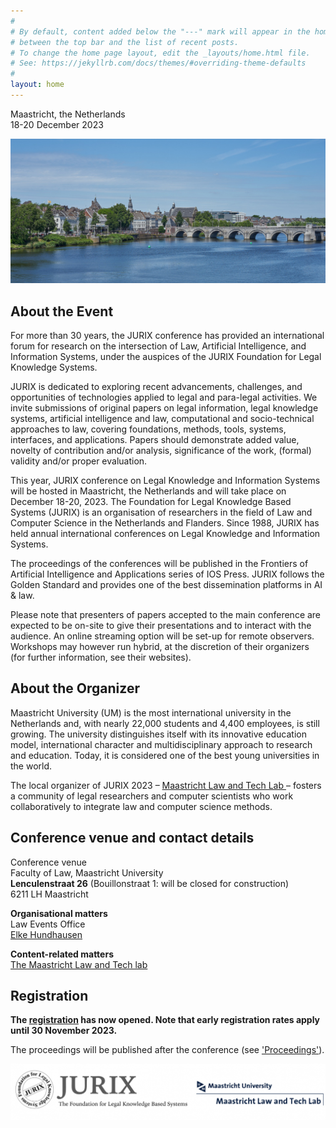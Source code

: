 ```yaml
---
#
# By default, content added below the "---" mark will appear in the home page
# between the top bar and the list of recent posts.
# To change the home page layout, edit the _layouts/home.html file.
# See: https://jekyllrb.com/docs/themes/#overriding-theme-defaults
#
layout: home
---
```


Maastricht, the Netherlands<br>
18-20 December 2023

![maastricht](assets/maastricht.jpg)

## About the Event

For more than 30 years, the JURIX conference has provided an international forum for research on the intersection of Law, Artificial Intelligence, and Information Systems, under the auspices of the JURIX Foundation for Legal Knowledge Systems.

JURIX is dedicated to exploring recent advancements, challenges, and opportunities of technologies applied to legal and para-legal activities. We invite submissions of original papers on legal information, legal knowledge systems, artificial intelligence and law, computational and socio-technical approaches to law, covering foundations, methods, tools, systems, interfaces, and applications. Papers should demonstrate added value, novelty of contribution and/or analysis, significance of the work, (formal) validity and/or proper evaluation.

This year, JURIX conference on Legal Knowledge and Information Systems will be hosted in Maastricht, the Netherlands and will take place on December 18-20, 2023. The Foundation for Legal Knowledge Based Systems (JURIX) is an organisation of researchers in the field of Law and Computer Science in the Netherlands and Flanders. Since 1988, JURIX has held annual international conferences on Legal Knowledge and Information Systems.

The proceedings of the conferences will be published in the Frontiers of Artificial Intelligence and Applications series of IOS Press. JURIX follows the Golden Standard and provides one of the best dissemination platforms in AI & law. 

Please note that presenters of papers accepted to the main conference are expected to be on-site to give their presentations and to interact with the audience. An online streaming option will be set-up for remote observers. Workshops may however run hybrid, at the discretion of their organizers (for further information, see their websites).

## About the Organizer

Maastricht University (UM) is the most international university in the Netherlands and, with nearly 22,000 students and 4,400 employees, is still growing. The university distinguishes itself with its innovative education model, international character and multidisciplinary approach to research and education. Today, it is considered one of the best young universities in the world. 

The local organizer of JURIX 2023 – [Maastricht Law and Tech Lab ](https://www.maastrichtuniversity.nl/about-um/faculties/law/research/law-and-tech-lab)– fosters a community of legal researchers and computer scientists who work collaboratively to integrate law and computer science methods.

## Conference venue and contact details
Conference venue<br>
Faculty of Law, Maastricht University<br>
**Lenculenstraat 26** (Bouillonstraat 1: will be closed for construction)<br>
6211 LH Maastricht

**Organisational matters**<br>
Law Events Office<br>
[Elke Hundhausen](mailto:elke.hundhausen@maastrichtuniversity.nl)

**Content-related matters**<br>
[The Maastricht Law and Tech lab](mailto:law-techlab@maastrichtuniversity.nl)

## Registration
**The [registration](/registration) has now opened. Note that early registration rates apply until 30 November 2023.**

The proceedings will be published after the conference (see ['Proceedings'](/proceedings)). 

![Banner JURIX](assets/banner.png)
